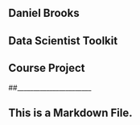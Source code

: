 ## Daniel Brooks
## Data Scientist Toolkit
## Course Project
##_______________________
## This is a Markdown File.